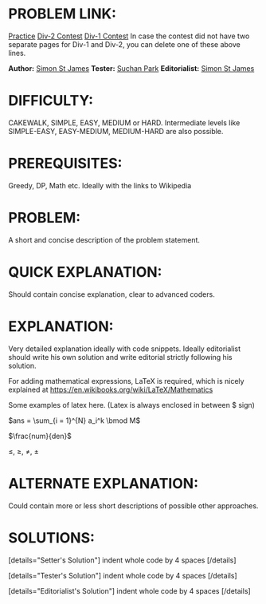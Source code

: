 # PROBLEM LINK:

[Practice](https://www.codechef.com/problems/MOVCOIN2)
[Div-2 Contest](https://www.codechef.com/SEPT20B/problems/MOVCOIN2)
[Div-1 Contest](https://www.codechef.com/SEPT20A/problems/MOVCOIN2)
In case the contest did not have two separate pages for Div-1 and Div-2, you can delete one of these above lines.

**Author:** [Simon St James](https://www.codechef.com/users/ssjgz)
**Tester:** [Suchan Park](https://www.codechef.com/users/tncks0121)
**Editorialist:** [Simon St James](https://www.codechef.com/users/ssjgz)

# DIFFICULTY:
CAKEWALK, SIMPLE, EASY, MEDIUM or HARD.
Intermediate levels like SIMPLE-EASY, EASY-MEDIUM, MEDIUM-HARD are also possible.

# PREREQUISITES:
Greedy, DP, Math etc. Ideally with the links to Wikipedia

# PROBLEM:
A short and concise description of the problem statement.

# QUICK EXPLANATION:
Should contain concise explanation, clear to advanced coders.

# EXPLANATION:
Very detailed explanation ideally with code snippets.
Ideally editorialist should write his own solution
and write editorial strictly following his solution.

For adding mathematical expressions, LaTeX is required, which is nicely explained at https://en.wikibooks.org/wiki/LaTeX/Mathematics

Some examples of latex here. (Latex is always enclosed in between $ sign)

$ans = \sum_{i = 1}^{N} a_i^k \bmod M$

$\frac{num}{den}$

$\leq$, $\geq$, $\neq$, $\pm$

# ALTERNATE EXPLANATION:
Could contain more or less short descriptions of possible other approaches.

# SOLUTIONS:

[details="Setter's Solution"]
indent whole code by 4 spaces
[/details]

[details="Tester's Solution"]
indent whole code by 4 spaces
[/details]

[details="Editorialist's Solution"]
indent whole code by 4 spaces
[/details]

